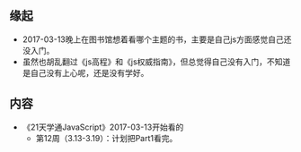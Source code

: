 ##  缘起
+ 2017-03-13晚上在图书馆想着看哪个主题的书，主要是自己js方面感觉自己还没入门。
+ 虽然也胡乱翻过《js高程》和《js权威指南》，但总觉得自己没有入门，不知道是自己没有上心呢，还是没有学好。

##  内容
+ 《21天学通JavaScript》2017-03-13开始看的
	+ 第12周（3.13-3.19）：计划把Part1看完。
